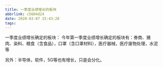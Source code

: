 ```yaml
---
title: 一季度业绩增长的板块
abbrlink: c5604d24
date: 2020-03-07 15:43:28
tags:
---
```

一季度业绩增长确定的板块：
今年第一季度业绩增长确定的板块有：券商、猪肉、染料、粮食（含食品），口罩（含口罩材料），医疗器械，医疗废物处理，水泥等

另外：半导体，软件，5G等也有增长，只是会分化。